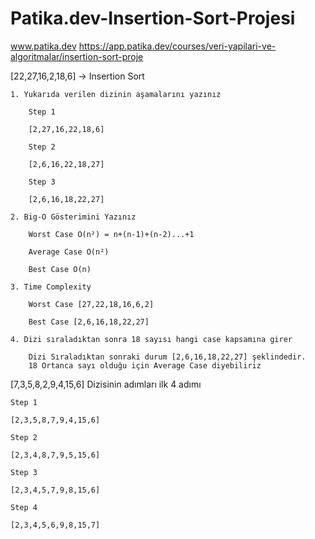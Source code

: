 # Patika.dev-Insertion-Sort-Projesi
www.patika.dev
https://app.patika.dev/courses/veri-yapilari-ve-algoritmalar/insertion-sort-proje

[22,27,16,2,18,6] -> Insertion Sort

	1. Yukarıda verilen dizinin aşamalarını yazınız

		Step 1

		[2,27,16,22,18,6]

		Step 2

		[2,6,16,22,18,27]

		Step 3

		[2,6,16,18,22,27]

	2. Big-O Gösterimini Yazınız

		Worst Case O(n²) = n+(n-1)+(n-2)...+1

		Average Case O(n²)
	
		Best Case O(n)

	3. Time Complexity

		Worst Case [27,22,18,16,6,2]

		Best Case [2,6,16,18,22,27]

	4. Dizi sıraladıktan sonra 18 sayısı hangi case kapsamına girer

		Dizi Sıraladıktan sonraki durum [2,6,16,18,22,27] şeklindedir.
		18 Ortanca sayı olduğu için Average Case diyebiliriz

[7,3,5,8,2,9,4,15,6] Dizisinin adımları ilk 4 adımı

	Step 1

	[2,3,5,8,7,9,4,15,6]	

	Step 2

	[2,3,4,8,7,9,5,15,6]

	Step 3

	[2,3,4,5,7,9,8,15,6]

	Step 4

	[2,3,4,5,6,9,8,15,7]
